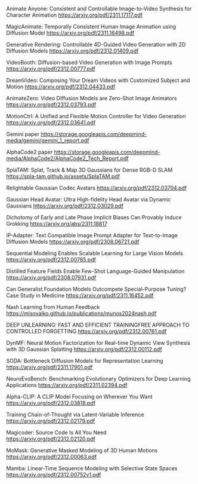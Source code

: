 Animate Anyone: Consistent and Controllable Image-to-Video Synthesis for Character Animation
https://arxiv.org/pdf/2311.17117.pdf

MagicAnimate: Temporally Consistent Human Image Animation using Diffusion Model
https://arxiv.org/pdf/2311.16498.pdf

Generative Rendering: Controllable 4D-Guided Video Generation with 2D Diffusion Models
https://arxiv.org/pdf/2312.01409.pdf

VideoBooth: Diffusion-based Video Generation with Image Prompts
https://arxiv.org/pdf/2312.00777.pdf

DreamVideo: Composing Your Dream Videos with Customized Subject and Motion
https://arxiv.org/pdf/2312.04433.pdf

AnimateZero: Video Diffusion Models are Zero-Shot Image Animators
https://arxiv.org/pdf/2312.03793.pdf

MotionCtrl: A Unified and Flexible Motion Controller for Video Generation
https://arxiv.org/pdf/2312.03641.pdf

Gemini paper
https://storage.googleapis.com/deepmind-media/gemini/gemini_1_report.pdf

AlphaCode2 paper
https://storage.googleapis.com/deepmind-media/AlphaCode2/AlphaCode2_Tech_Report.pdf

SplaTAM: Splat, Track & Map 3D Gaussians for Dense RGB-D SLAM
https://spla-tam.github.io/assets/SplaTAM.pdf

Relightable Gaussian Codec Avatars
https://arxiv.org/pdf/2312.03704.pdf

Gaussian Head Avatar: Ultra High-fidelity Head Avatar via Dynamic Gaussians
https://arxiv.org/pdf/2312.03029.pdf

Dichotomy of Early and Late Phase Implicit Biases Can Provably Induce Grokking
https://arxiv.org/abs/2311.18817

IP-Adapter: Text Compatible Image Prompt Adapter for Text-to-Image Diffusion Models
https://arxiv.org/pdf/2308.06721.pdf

Sequential Modeling Enables Scalable Learning for Large Vision Models
https://arxiv.org/pdf/2312.00785.pdf

Distilled Feature Fields Enable Few-Shot Language-Guided Manipulation
https://arxiv.org/pdf/2308.07931.pdf

Can Generalist Foundation Models Outcompete Special-Purpose Tuning? Case Study in Medicine
https://arxiv.org/pdf/2311.16452.pdf

Nash Learning from Human Feedback
https://misovalko.github.io/publications/munos2024nash.pdf

DEEP UNLEARNING: FAST AND EFFICIENT TRAININGFREE APPROACH TO CONTROLLED FORGETTING
https://arxiv.org/pdf/2312.00761.pdf

DynMF: Neural Motion Factorization for Real-time Dynamic View Synthesis with 3D Gaussian Splatting
https://arxiv.org/pdf/2312.00112.pdf

SODA: Bottleneck Diffusion Models for Representation Learning
https://arxiv.org/pdf/2311.17901.pdf

NeuroEvoBench: Benchmarking Evolutionary Optimizers for Deep Learning Applications
https://arxiv.org/pdf/2311.02394.pdf

Alpha-CLIP: A CLIP Model Focusing on Wherever You Want
https://arxiv.org/pdf/2312.03818.pdf

Training Chain-of-Thought via Latent-Variable Inference
https://arxiv.org/pdf/2312.02179.pdf

Magicoder: Source Code Is All You Need
https://arxiv.org/pdf/2312.02120.pdf

MoMask: Generative Masked Modeling of 3D Human Motions
https://arxiv.org/pdf/2312.00063.pdf

Mamba: Linear-Time Sequence Modeling with Selective State Spaces
https://arxiv.org/pdf/2312.00752v1.pdf